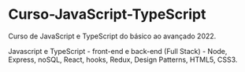 # Curso-JavaScript-TypeScript
Curso de JavaScript e TypeScript do básico ao avançado 2022.

Javascript e TypeScript - front-end e back-end (Full Stack) - Node, Express, noSQL, React, hooks, Redux, Design Patterns, HTML5, CSS3.